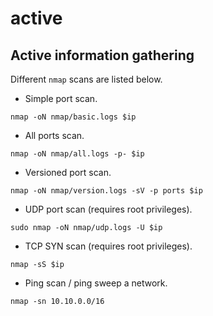 # active

## Active information gathering

Different `nmap` scans are listed below.

- Simple port scan.

```shell
nmap -oN nmap/basic.logs $ip
```

- All ports scan.

```shell
nmap -oN nmap/all.logs -p- $ip
```

- Versioned port scan.

```shell
nmap -oN nmap/version.logs -sV -p ports $ip
```

- UDP port scan (requires root privileges).

```shell
sudo nmap -oN nmap/udp.logs -U $ip
```

- TCP SYN scan (requires root privileges).

```shell
nmap -sS $ip
```

- Ping scan / ping sweep a network.

```shell
nmap -sn 10.10.0.0/16
```
